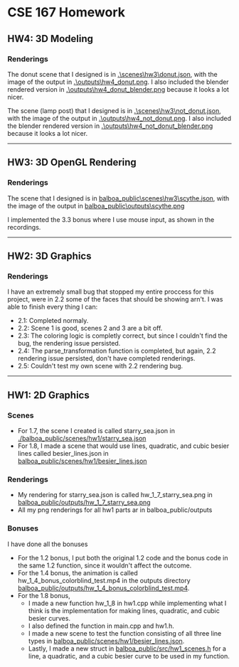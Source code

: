 # CSE 167 Homework

## HW4: 3D Modeling

### Renderings

The donut scene that I designed is in [.\scenes\hw3\donut.json](.\scenes\hw3\donut.json), with the image of the output in [.\outputs\hw4_donut.png](.\outputs\hw4_donut.png). I also included the blender rendered version in [.\outputs\hw4_donut_blender.png](.\outputs\hw4_donut_blender.png) because it looks a lot nicer.

The scene (lamp post) that I designed is in [.\scenes\hw3\not_donut.json](.\scenes\hw3\not_donut.json), with the image of the output in [.\outputs\hw4_not_donut.png](.\outputs\hw4_not_donut.png). I also included the blender rendered version in [.\outputs\hw4_not_donut_blender.png](.\outputs\hw4_not_donut_blender.png) because it looks a lot nicer.



---
## HW3: 3D OpenGL Rendering

### Renderings

The scene that I designed is in [balboa_public\scenes\hw3\scythe.json](balboa_public\scenes\hw3\scythe.json), with the image of the output in [balboa_public\outputs\scythe.png](balboa_public\outputs\scythe.png)

I implemented the 3.3 bonus where I use mouse input, as shown in the recordings.



---

## HW2: 3D Graphics

### Renderings

I have an extremely small bug that stopped my entire proccess for this project, were in 2.2 some of the faces that should be showing arn't. I was able to finish every thing I can:

- 2.1: Completed normaly.
- 2.2: Scene 1 is good, scenes 2 and 3 are a bit off.
- 2.3: The coloring logic is completly correct, but since I couldn't find the bug, the rendering issue persisted.
- 2.4: The parse_transformation function is completed, but again, 2.2 rendering issue persisted, don't have completed renderings.
- 2.5: Couldn't test my own scene with 2.2 rendering bug.

---


## HW1: 2D Graphics

### Scenes

 - For 1.7, the scene I created is called starry_sea.json in [./balboa_public/scenes/hw1/starry_sea.json](balboa_public/scenes/hw1/starry_sea.json)
 - For 1.8, I made a scene that would use lines, quadratic, and cubic besier lines called besier_lines.json in [balboa_public/scenes/hw1/besier_lines.json](balboa_public/scenes/hw1/besier_lines.json)

### Renderings

 - My rendering for starry_sea.json is called hw_1_7_starry_sea.png in [balboa_public/outputs/hw_1_7_starry_sea.png](balboa_public/outputs/hw_1_7_starry_sea.png)
 - All my png renderings for all hw1 parts ar in balboa_public/outputs

### Bonuses

I have done all the bonuses

 - For the 1.2 bonus, I put both the original 1.2 code and the bonus code in the same 1.2 function, since it wouldn't affect the outcome.
 - For the 1.4 bonus, the animation is called hw_1_4_bonus_colorblind_test.mp4 in the outputs directory [balboa_public/outputs/hw_1_4_bonus_colorblind_test.mp4](balboa_public/outputs/hw_1_4_bonus_colorblind_test.mp4).
 - For the 1.8 bonus, 
   - I made a new function hw_1_8 in hw1.cpp while implementing what I think is the implementation for making lines, quadratic, and cubic besier curves.
   - I also defined the function in main.cpp and hw1.h.
   - I made a new scene to test the function consisting of all three line types in [balboa_public/scenes/hw1/besier_lines.json](balboa_public/scenes/hw1/besier_lines.json).
   - Lastly, I made a new struct in [balboa_public/src/hw1_scenes.h](balboa_public/src/hw1_scenes.h) for a line, a quadratic, and a cubic besier curve to be used in my function.